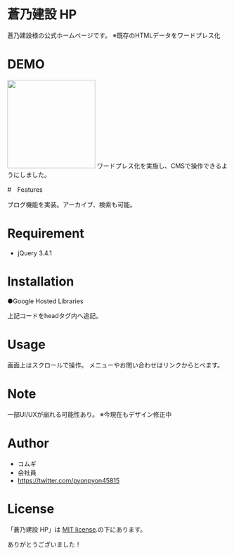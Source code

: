 # 蒼乃建設 HP

蒼乃建設様の公式ホームページです。
※既存のHTMLデータをワードプレス化

# DEMO

<img src="https://user-images.githubusercontent.com/71893954/138578933-4e4646bc-8663-4c6d-8112-ba1d0b5b3e3f.gif" width="200">
ワードプレス化を実施し、CMSで操作できるようにしました。

#　Features

ブログ機能を実装。アーカイブ、検索も可能。

# Requirement

* jQuery 3.4.1

# Installation

●Google Hosted Libraries
<script src="https://ajax.googleapis.com/ajax/libs/jquery/3.3.1/jquery.min.js"></script>
上記コードをheadタグ内へ追記。

# Usage
 
 画面上はスクロールで操作。
 メニューやお問い合わせはリンクからとべます。

# Note
 
一部UI/UXが崩れる可能性あり。
※今現在もデザイン修正中

# Author
 
* コムギ
* 会社員
* https://twitter.com/pyonpyon45815

# License
 
「蒼乃建設 HP」は [MIT license](https://en.wikipedia.org/wiki/MIT_License).の下にあります。
 
ありがとうございました！
